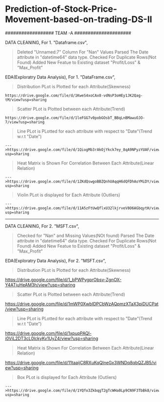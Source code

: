 # Prediction-of-Stock-Price-Movement-based-on-trading-DS-II

################## TEAM -A #####################

DATA CLEANING,
For 1. "Dataframe.csv",
>Deleted "Unnamed:7" Column For "Nan" Values
>Parsed The Date attribute in "datetime64" data type.
>Checked For Duplicate Rows(Not Found)
>Added New Featue to Existing dataset "Profit/Loss" & "Max_Profit"

EDA(Exploratry Data Analysis),
For 1. "DataFrame.csv",
>Distribution PLot is Plotted for each Attribute(Skewness)

    https://drive.google.com/file/d/1KweS4xoCAx8-vdNsP3oHEy1JK2Qag-tM/view?usp=sharing
    

>Scatter PLot is Plotted between each Attribute(Trend)

    https://drive.google.com/file/d/1leFGG7v0pobGOsbT_BBqLnBMawuOJO-7/view?usp=sharing
    

>Line PLot is PLotted for each attribute with respect to "Date"(Trend w.r.t "Date")

    --->https://drive.google.com/file/d/1QiogMb3rAkOjYkck7ey_8qA9NPyzYUAF/view?usp=sharing

>Heat Matrix is Shown For Correlation Between Each Attribute(Linear Relation)

    --->https://drive.google.com/file/d/1ZKdQswgoBBZQnhUAqqH6dQFDhAoYMiDY/view?usp=sharing

>Violin PLot is displayed for Each Attribute (Outliers)

    --->https://drive.google.com/file/d/11A5zFtUwQflxU32lkjrveV8O6AGbqytH/view?usp=sharing 

*********************************************************************************************

DATA CLEANING,
For 2. "MSFT.csv",
>Checked for "Nan" and Missing Values(NOt found)
>Parsed The Date attribute in "datetime64" data type.
>Checked For Duplicate Rows(Not Found)
>Added New Featue to Existing dataset "Profit/Loss" & "Max_Profit"

EDA(Exploratry Data Analysis),
For 2. "MSFT.csv",
>Distribution PLot is Plotted for each Attribute(Skewness)


https://drive.google.com/file/d/1_bPWPygprObsv-ZgnOX-Y4ATjuHeAM3h/view?usp=sharing


>Scatter PLot is Plotted between each Attribute(Trend)
 
 https://drive.google.com/file/d/1mWP0XwbIDPCbWzAQpmzXTaX3piDUCPat/view?usp=sharing
   

>Line PLot is PLotted for each attribute with respect to "Date"(Trend w.r.t "Date")

   https://drive.google.com/file/d/1xpupPAQl-i0ViL2DT3cL0lckyKv1UyZ4/view?usp=sharing

>Heat Matrix is Shown For Correlation Between Each Attribute(Linear Relation)

   https://drive.google.com/file/d/11taaijC8RXuKqQlneGx3WNDq8qbQZJB5/view?usp=sharing

>Box PLot is displayed for Each Attribute (Outliers)

    --->https://drive.google.com/file/d/1YQfo3ZkbqgT2gTcWHa0Lp9CN9F3TbBk8/view?usp=sharing
